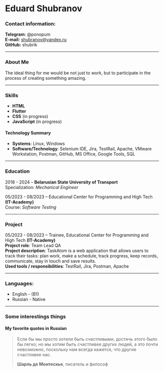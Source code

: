 # Eduard Shubranov

### Contact information:

**Telegram**: @ponopum  
**E-mail:** shubranov@yandex.ru  
**GitHub:** shubrik

----

### About Me
The ideal thing for me would be not just to work, but to participate in the process of creating something amazing. 

----

### Skills
* **HTML** 
* **Flutter**
* **CSS** (in progress)
* **JavaScript** (in progress)

#### Technology Summary

* **Systems**: Linux, Windows  
* **Software/Technology**:  Selenium IDE, Jira, TestRail, Apache, VMware Workstation, Postman, GitHub, MS Office, Google Tools, SQL  

----

### Education

2018 - 2024 – **Belarusian State University of Transport**  
Specialization: *Mechanical Engineer*  

05/2023 - 08/2023 – Educational Center for Programming and High Tech  **(IT-Academy)**   
Course: *Software Testing*  


-----
### Project

05/2023 - 08/2023 – Trainee, Educational Center for Programming and High Tech **(IT-Academy)**   
**Project role**: Team Lead QA  
**Project description**: TaskAtom is a web application that allows users to track their tasks: plan work, make a schedule, track progress, keep records, communicate, stay in touch and save results.  
**Used tools / responsibilities**: TestRail, Jira, Postman, Apache  

-----


### Languages:
* English - (B1) 
* Russian - Native

-----

### Some interestings things


#### My favorite quotes in Russian

>
> Если бы мы просто хотели быть счастливыми, достичь этого было бы легко; но мы хотим быть счастливее других людей, а это почти невозможно, поскольку нам всегда 
> кажется, что другие счастливее нас.
>
> **Шарль де Монтескье**, писатель и философ
>